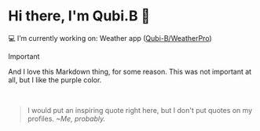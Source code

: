 # Hi there, I'm Qubi.B 👋
💻 I’m currently working on: Weather app ([Qubi-B/WeatherPro](https://github.com/Qubi-B/WeatherPro))
<br>
> [!IMPORTANT]
> And I love this Markdown thing, for some reason.
This was not important at all, but I like the purple color. 
<br>

> I would put an inspiring quote right here, but I don't put quotes on my profiles.
> *~Me, probably.*
